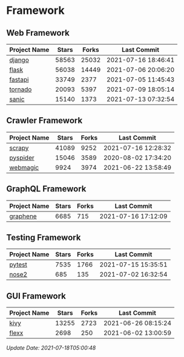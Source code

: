 # Framework

## Web Framework
| Project Name | Stars | Forks | Last Commit |
| ------------ | ----- | ----- | ----------- |
| [django](https://github.com/django/django) | 58563 | 25032 | 2021-07-16 18:46:41 |
| [flask](https://github.com/pallets/flask) | 56038 | 14449 | 2021-07-06 20:06:20 |
| [fastapi](https://github.com/tiangolo/fastapi) | 33749 | 2377 | 2021-07-05 11:45:43 |
| [tornado](https://github.com/tornadoweb/tornado) | 20093 | 5397 | 2021-07-09 18:05:14 |
| [sanic](https://github.com/sanic-org/sanic) | 15140 | 1373 | 2021-07-13 07:32:54 |

## Crawler Framework
| Project Name | Stars | Forks | Last Commit |
| ------------ | ----- | ----- | ----------- |
| [scrapy](https://github.com/scrapy/scrapy) | 41089 | 9252 | 2021-07-16 12:28:32 |
| [pyspider](https://github.com/binux/pyspider) | 15046 | 3589 | 2020-08-02 17:34:20 |
| [webmagic](https://github.com/code4craft/webmagic) | 9924 | 3974 | 2021-06-22 13:58:49 |

## GraphQL Framework
| Project Name | Stars | Forks | Last Commit |
| ------------ | ----- | ----- | ----------- |
| [graphene](https://github.com/graphql-python/graphene) | 6685 | 715 | 2021-07-16 17:12:09 |

## Testing Framework
| Project Name | Stars | Forks | Last Commit |
| ------------ | ----- | ----- | ----------- |
| [pytest](https://github.com/pytest-dev/pytest) | 7535 | 1766 | 2021-07-15 15:35:51 |
| [nose2](https://github.com/nose-devs/nose2) | 685 | 135 | 2021-07-02 16:32:54 |

## GUI Framework
| Project Name | Stars | Forks | Last Commit |
| ------------ | ----- | ----- | ----------- |
| [kivy](https://github.com/kivy/kivy) | 13255 | 2723 | 2021-06-26 08:15:24 |
| [flexx](https://github.com/flexxui/flexx) | 2698 | 250 | 2021-06-02 13:00:59 |

*Update Date: 2021-07-18T05:00:48*